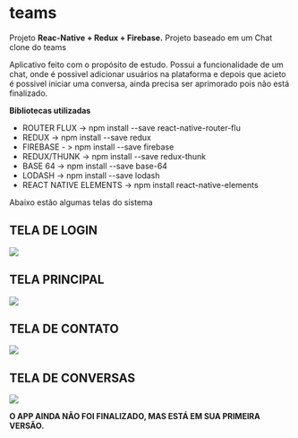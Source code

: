 # teams
Projeto <b>Reac-Native + Redux + Firebase.</b> Projeto baseado em um Chat clone do teams

Aplicativo feito com o propósito de estudo. Possui a funcionalidade de um chat, onde é possivel adicionar usuários na plataforma e depois que acieto é possivel iniciar uma conversa, ainda precisa ser aprimorado pois não está finalizado.

<b>Bibliotecas utilizadas</b>
<ul>
  <li>ROUTER FLUX -> npm install --save react-native-router-flu</li>
  <li>REDUX -> npm install --save redux</li>
  <li>FIREBASE - > npm install --save firebase</li>
  <li>REDUX/THUNK -> npm install --save redux-thunk</li>
  <li>BASE 64 -> npm install --save base-64</li>
  <li>LODASH -> npm install --save lodash</li>
  <li>REACT NATIVE ELEMENTS -> npm install react-native-elements</li>
</ul>

Abaixo estão algumas telas do sistema

<h2>TELA DE LOGIN</h2>
<img src="https://user-images.githubusercontent.com/11637810/83924080-9b819c00-a77b-11ea-8f2a-1debc62dbe63.PNG">
<h2>TELA PRINCIPAL</h2>
<img src="https://user-images.githubusercontent.com/11637810/83924131-bb18c480-a77b-11ea-90f2-73e4416e76c1.PNG">
<h2>TELA DE CONTATO</h2>
<img src="https://user-images.githubusercontent.com/11637810/83924144-c1a73c00-a77b-11ea-958e-e7dfe50426ab.PNG">
<h2>TELA DE CONVERSAS</h2>
<img src="https://user-images.githubusercontent.com/11637810/83924159-c966e080-a77b-11ea-8bfa-de81b681ee2e.PNG">

<b>O APP AINDA NÃO FOI FINALIZADO, MAS ESTÁ EM SUA PRIMEIRA VERSÃO.</b>








